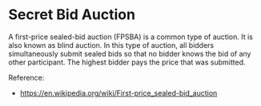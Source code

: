 # Secret Bid Auction

A first-price sealed-bid auction (FPSBA) is a common type of auction. It is also known as blind auction. In this type of auction, all bidders simultaneously submit sealed bids so that no bidder knows the bid of any other participant. The highest bidder pays the price that was submitted.

Reference:

- https://en.wikipedia.org/wiki/First-price_sealed-bid_auction

